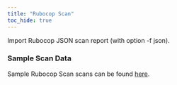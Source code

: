 ```yaml
---
title: "Rubocop Scan"
toc_hide: true
---
```

Import Rubocop JSON scan report (with option -f json).

### Sample Scan Data
Sample Rubocop Scan scans can be found [here](https://github.com/DefectDojo/django-DefectDojo/tree/master/unittests/scans/rubocop).

